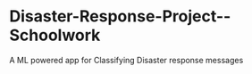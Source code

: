 # Disaster-Response-Project--Schoolwork
A ML powered app for Classifying Disaster response messages
